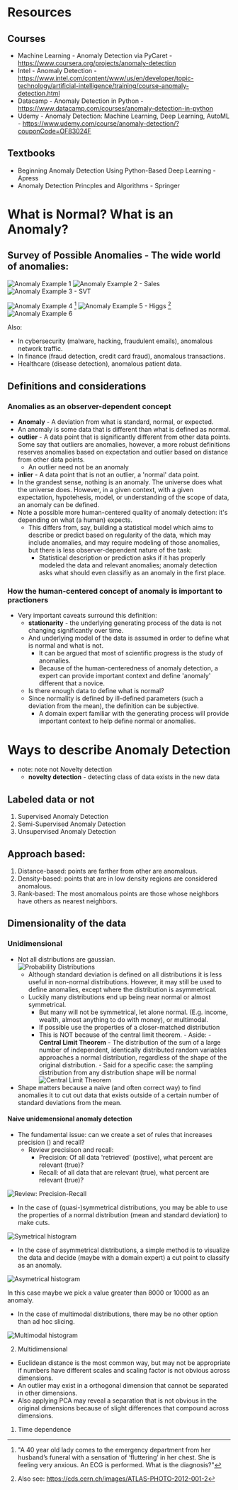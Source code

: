 # Resources

## Courses

- Machine Learning - Anomaly Detection via PyCaret -
  https://www.coursera.org/projects/anomaly-detection
- Intel - Anomaly Detection -
  https://www.intel.com/content/www/us/en/developer/topic-technology/artificial-intelligence/training/course-anomaly-detection.html
- Datacamp - Anomaly Detection in Python -
  https://www.datacamp.com/courses/anomaly-detection-in-python
- Udemy - Anomaly Detection: Machine Learning, Deep Learning, AutoML -
  https://www.udemy.com/course/anomaly-detection/?couponCode=OF83024F

## Textbooks

- Beginning Anomaly Detection Using Python-Based Deep Learning - Apress
- Anomaly Detection Princples and Algorithms - Springer

# What is Normal? What is an Anomaly?

## Survey of Possible Anomalies - The wide world of anomalies:

![Anomaly Example 1](images/anomaly_ex1.png)
![Anomaly Example 2 - Sales](images/anomaly_ex2_sales.png)
![Anomaly Example 3 - SVT](images/anomaly_ex3.png)

![Anomaly Example 4](images/anomaly_ex4_svt.png) [^1]
![Anomaly Example 5 - Higgs](images/anomaly_ex5_higgs.png) [^2]
![Anomaly Example 6](images/anomaly_ex6.png)

Also:

- In cybersecurity (malware, hacking, fraudulent emails), anomalous network traffic.
- In finance (fraud detection, credit card fraud), anomalous transactions.
- Healthcare (disease detection), anomalous patient data.

## Definitions and considerations

### Anomalies as an observer-dependent concept

- **Anomaly** - A deviation from what is standard, normal, or expected.
- An anomaly is some data that is different than what is defined as normal.
- **outlier** - A data point that is significantly different from other data points. Some say that
  outliers are anomalies, however, a more robust definitions reserves anomalies based on expectation
  and outlier based on distance from other data points.
  - An outlier need not be an anomaly
- **inlier** - A data point that is not an outlier, a 'normal' data point.
- In the grandest sense, nothing is an anomaly. The universe does what the universe does. However,
  in a given context, with a given expectation, hypotehesis, model, or understanding of the scope of
  data, an anomaly can be defined.
- Note a possible more human-centered quality of anomaly detection: it's depending on what (a human)
  expects.
  - This differs from, say, building a statistical model which aims to describe or predict based on
    regularity of the data, which may include anomalies, and may require modeling of those
    anomalies, but there is less observer-dependent nature of the task:
    - Statistical description or prediction asks if it has properly modeled the data and relevant
      anomalies; anomaly detection asks what should even classifiy as an anomaly in the first place.

### How the human-centered concept of anomaly is important to practioners

- Very important caveats surround this definition:
  - **stationarity** - the underlying generating process of the data is not changing significantly
    over time.
  - And underlying model of the data is assumed in order to define what is normal and what is not.
    - It can be argued that most of scientific progress is the study of anomalies.
    - Because of the human-centeredness of anomaly detection, a expert can provide important context
      and define 'anomaly' different that a novice.
  - Is there enough data to define what is normal?
  - Since normality is defined by ill-defined parameters (such a deviation from the mean), the
    definition can be subjective.
    - A domain expert familiar with the generating process will provide important context to help
      define normal or anomalies.

# Ways to describe Anomaly Detection

- note: note not Novelty detection
  - **novelty detection** - detecting class of data exists in the new data

## Labeled data or not

1. Supervised Anomaly Detection
2. Semi-Supervised Anomaly Detection
3. Unsupervised Anomaly Detection

## Approach based:

1. Distance-based: points are farther from other are anomalous.
1. Density-based: points that are in low density regions are considered anomalous.
1. Rank-based: The most anomalous points are those whose neighbors have others as nearest neighbors.

## Dimensionality of the data

### Unidimensional

- Not all distributions are gaussian.  
  ![Probability Distributions](images/probability_distributions.jpg)
  - Although standard deviation is defined on all distributions it is less useful in non-normal
    distributions. However, it may still be used to define anomalies, except where the distribution
    is asymmetrical.
  - Luckily many distributions end up being near normal or almost symmetrical.
    - But many will not be symmetrical, let alone normal. (E.g. income, wealth, almost anything to
      do with money), or multimodal.
    - If possible use the properties of a closer-matched distribution
    - This is NOT because of the central limit theorem. - Aside: - **Central Limit Theorem** - The
      distribution of the sum of a large number of independent, identically distributed random
      variables approaches a normal distribution, regardless of the shape of the original
      distribution. - Said for a specific case: the sampling distribution from any distribution
      shape will be normal ![Central Limit Theorem](images/central_limit_theorem.png)
- Shape matters because a naive (and often correct way) to find anomalies it to cut out data that
  exists outside of a certain number of standard deviations from the mean.

#### Naive unidemensional anomaly detection

- The fundamental issue: can we create a set of rules that increases precision () and recall?
  - Review precisison and recall:
    - Precision: Of all data 'retrieved' (postiive), what percent are relevant (true)?
    - Recall: of all data that are relevant (true), what percent are relevant (true)?

![Review: Precision-Recall](images/review-precision-recall.png)

- In the case of (quasi-)symmetrical distributions, you may be able to use the properties of a
  normal distribution (mean and standard deviation) to make cuts.

![Symetrical histogram](images/symmetrical_histogram.png)

- In the case of asymmetrical distributions, a simple method is to visualize the data and decide
  (maybe with a domain expert) a cut point to classify as an anomaly.

![Asymetrical histogram](images/asymmetrical_histogram.png)

In this case maybe we pick a value greater than 8000 or 10000 as an anomaly.

- In the case of multimodal distributions, there may be no other option than ad hoc slicing.

![Multimodal histogram](images/multimodal_histogram.png)

2. Multidimensional

- Euclidean distance is the most common way, but may not be appropriate if numbers have different
  scales and scaling factor is not obvious across dimensions.
- An outlier may exist in a orthogonal dimension that cannot be separated in other dimensions.
- Also applying PCA may reveal a separation that is not obvious in the original dimensions because
  of slight differences that compound across dimensions.

1. Time dependence

[^1]:
    "A 40 year old lady comes to the emergency department from her husband’s funeral with a
    sensation of ‘fluttering’ in her chest. She is feeling very anxious. An ECG is performed. What
    is the diagnosis?"

[^2]: Also see: https://cds.cern.ch/images/ATLAS-PHOTO-2012-001-2
